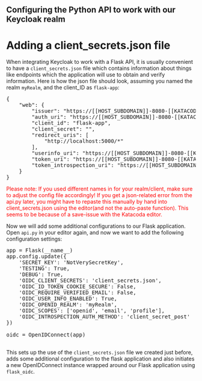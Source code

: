 ## Configuring the Python API to work with our Keycloak realm

# Adding a client_secrets.json file

When integrating Keycloak to work with a Flask API, it is usually convenient to have a `client_secrets.json` file which contains information about things like endpoints which the application will use to obtain and verify information. Here is how the json file should look, assuming you named the realm `myRealm`, and the client_ID as `flask-app`:

<pre class="file" data-filename="project/client_secrets.json" data-target="replace">
{
    "web": {
        "issuer": "https://[[HOST_SUBDOMAIN]]-8080-[[KATACODA_HOST]].environments.katacoda.com/auth/realms/myRealm",
        "auth_uri": "https://[[HOST_SUBDOMAIN]]-8080-[[KATACODA_HOST]].environments.katacoda.com/auth/realms/myRealm/protocol/openid-connect/auth",
        "client_id": "flask-app",
        "client_secret": "",
        "redirect_uris": [
            "http://localhost:5000/*"
        ],
        "userinfo_uri": "https://[[HOST_SUBDOMAIN]]-8080-[[KATACODA_HOST]].environments.katacoda.com/auth/realms/myRealm/protocol/openid-connect/userinfo", 
        "token_uri": "https://[[HOST_SUBDOMAIN]]-8080-[[KATACODA_HOST]].environments.katacoda.com/auth/realms/myRealm/protocol/openid-connect/token",
        "token_introspection_uri": "https://[[HOST_SUBDOMAIN]]-8080-[[KATACODA_HOST]].environments.katacoda.com/auth/realms/myRealm/protocol/openid-connect/token/introspect"
    }
} 
</pre>

<!--
One final modification you will need to do is add the client secret, which can be found under Clients/ApiClient/Credentials in the Keycloak Admin console. You should take that value and replace the `SECRET HERE` value in the JSON file.
-->

<span style="color:red">Please note: If you used different names in for your realm/client, make sure to adjust the config file accordingly! If you get a json-related error from the api.py later, you might have to repaste this manually by hand into client_secrets.json using the editor(and not the auto-paste function). This seems to be because of a save-issue with the Katacoda editor.</span>


Now we will add some additional configurations to our Flask application. Open `api.py` in your editor again, and now we want to add the following configuration settings:

<pre class="file" data-filename="project/api.py" data-target="insert" data-marker="app = Flask(__name__)">
app = Flask(__name__)
app.config.update({
    'SECRET_KEY': 'NotVerySecretKey',
    'TESTING': True,
    'DEBUG': True,
    'OIDC_CLIENT_SECRETS': 'client_secrets.json',
    'OIDC_ID_TOKEN_COOKIE_SECURE': False,
    'OIDC_REQUIRE_VERIFIED_EMAIL': False,
    'OIDC_USER_INFO_ENABLED': True,
    'OIDC_OPENID_REALM': 'myRealm',
    'OIDC_SCOPES': ['openid', 'email', 'profile'],
    'OIDC_INTROSPECTION_AUTH_METHOD': 'client_secret_post'
})

oidc = OpenIDConnect(app)

</pre>

This sets up the use of the `client_secrets.json` file we created just before, adds some additional configuration to the flask application and also initiates a new OpenIDConnect instance wrapped around our Flask application using `flask_oidc`.
